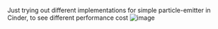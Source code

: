 Just trying out different implementations for simple particle-emitter in Cinder, to see different performance cost
![image](http://farm7.static.flickr.com/6056/6268473280_713292e551_b.jpg)